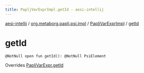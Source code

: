 ```yaml
---
title: PapljVarExprImpl.getId - aesi-intellij
---
```


[aesi-intellij](../../index.html) / [org.metaborg.paplj.psi.impl](../index.html) / [PapljVarExprImpl](index.html) / [getId](.)

# getId

`@NotNull open fun getId(): @NotNull PsiElement`

Overrides [PapljVarExpr.getId](../../org.metaborg.paplj.psi/-paplj-var-expr/get-id.html)

